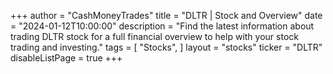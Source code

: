 +++
author = "CashMoneyTrades"
title = "DLTR | Stock and Overview"
date = "2024-01-12T10:00:00"
description = "Find the latest information about trading DLTR stock for a full financial overview to help with your stock trading and investing."
tags = [
   "Stocks",
]
layout = "stocks"
ticker = "DLTR"
disableListPage = true
+++
